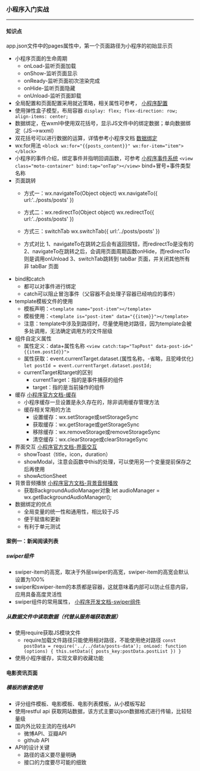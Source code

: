 ### 小程序入门实战

-----

#### 知识点

app.json文件中的pages属性中，第一个页面路径为小程序的初始显示页
- 小程序页面的生命周期
    - onLoad-监听页面加载
    - onShow-监听页面显示
    - onReady-监听页面初次渲染完成
    - onHide-监听页面隐藏
    - onUnload-监听页面卸载
- 全局配置和页面配置采用就近策略，相关属性可参考， [小程序配置](https://developers.weixin.qq.com/miniprogram/dev/reference/configuration/page.html)
- 使用弹性盒子模型，布局容器
`
    display: flex;
    flex-direction: row;
    align-items: center;
    `
- 数据绑定，在wxml中使用双花括号，显示JS文件中的绑定数据；单向数据绑定（JS-->wxml）
- 双花括号可以进行数据的运算，详情参考小程序文档 [数据绑定](https://developers.weixin.qq.com/miniprogram/dev/reference/wxml/data.html)
- wx:for用法
`<block wx:for="{{posts_content}}" wx:for-item="item"></block>`
- 小程序的事件介绍，绑定事件并指明回调函数，可参考 [小程序事件系统](https://developers.weixin.qq.com/miniprogram/dev/framework/view/wxml/event.html)
`<view class="moto-container" bind:tap="onTap"></view>`
bind+冒号+事件类型名称
- 页面跳转
    - 方式一：wx.navigateTo(Object object)
        wx.navigateTo({
            url:'../posts/posts'
        })
    - 方式二：wx.redirectTo(Object object)
    wx.redirectTo({
            url:'../posts/posts'
        })
    - 方式三：switchTab
    wx.switchTab({
            url:'../posts/posts'
        })
        
    - 方式对比
        1、navigateTo在跳转之后会有返回按钮，而redirectTo是没有的
        2、navigateTo在跳转之后，会调用页面周期函数onHide，而redirectTo则是调用onUnload
        3、switchTab跳转到 tabBar 页面，并关闭其他所有非 tabBar 页面
- bind和catch
    - 都可以对事件进行绑定
    - catch可以阻止冒泡事件（父容器不会处理子容器已经响应的事件）
- template模板文件的使用
    - 模板声明：`<template name="post-item"></template>`
    - 模板使用：`<template is="post-item" data="{{item}}"></template>`
    - 注意：template中涉及到路径时，尽量使用绝对路径，因为template会被多处调用，无法确定调用方的文件层级
- 组件自定义属性
    - 属性定义：data+属性名称
    `<view catch:tap="TapPost" data-post-id="{{item.postId}}">`
    - 属性获取：event.currentTarget.dataset.(属性名称，-省略，且驼峰优化)   
    `let postId = event.currentTarget.dataset.postId;`
    - currentTarget和target的区别
        - currentTarget：指的是事件捕获的组件
        - target：指的是当前操作的组件
- 缓存 [小程序官方文档-缓存](https://developers.weixin.qq.com/miniprogram/dev/api/storage/wx.setStorageSync.html)
    - 小程序缓存一旦设置是永久存在的，除非调用缓存管理方法
    - 缓存相关常用的方法
        - 设置缓存：wx.setStorage或setStorageSync
        - 获取缓存：wx.getStorage或getStorageSync
        - 移除缓存：wx.removeStorage或removeStorageSync
        - 清空缓存：wx.clearStorage或clearStorageSync
- 界面交互 [小程序官方文档-界面交互](https://developers.weixin.qq.com/miniprogram/dev/api/ui/interaction/wx.showModal.html)
    - showToast（title，icon，duration）  
    - showModal，注意会函数中this的处理，可以使用另一个变量提前保存之后再使用
    - showActionSheet
- 背景音频播放 [小程序官方文档-背景音频播放](https://developers.weixin.qq.com/miniprogram/dev/api/media/background-audio/BackgroundAudioManager.html)
    - 获取BackgroundAudioManager对象 let audioManager = wx.getBackgroundAudioManager();
- 数据绑定的优点
    - 全局变量的统一性和通用性，相比较于JS
    - 便于赋值和更新
    - 有利于单元测试        
#### 案例一：新闻阅读列表

##### swiper组件

- swiper-item的高宽，取决于外层swiper的高宽，swiper-item的高宽会默认设置为100% 
- swiper和swiper-item的本质都是容器，这就意味着内部可以防止任意内容，应用具备高度灵活性
- swiper组件的常用属性， [小程序开发文档-swiper组件](https://developers.weixin.qq.com/miniprogram/dev/component/swiper.html)
##### 从数据文件中读取数据（代替从服务端获取数据）

- 使用require获取JS模块文件
    - require加载文件路径只能使用相对路径，不能使用绝对路径
    `const postData = require('../../data/posts-data');
     onLoad: function (options) {
        this.setData({
            posts_key:postData.postList
        })
    }
    `
- 使用小程序缓存，实现文章的收藏功能

#### 电影资讯页面
##### 模板的嵌套使用
    
- 评分组件模板、电影模板、电影列表模板，从小模板写起
- 使用restful api 获取网站数据，该方式主要以json数据格式进行传输，比较轻量级
- 国内外比较主流的在线API
    - 微博API、豆瓣API
    - github API
- API的设计关键
    - 路径的语义要尽量明确
    - 接口的力度要尽可能的细致
    


